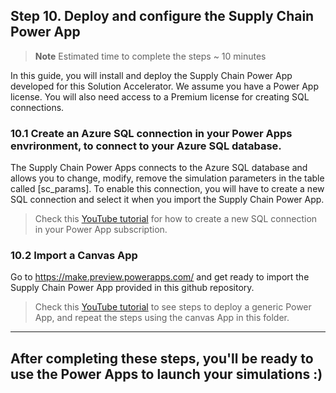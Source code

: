 ## Step 10. Deploy and configure the Supply Chain Power App

> **Note**
> Estimated time to complete the steps ~ 10 minutes

In this guide, you will install and deploy the Supply Chain Power App developed for this Solution Accelerator. We assume you have a Power App license. You will also need access to a Premium license for creating SQL connections.

### 10.1 Create an Azure SQL connection in your Power Apps envrironment, to connect to your Azure SQL database.    

The Supply Chain Power Apps connects to the Azure SQL database and allows you to change, modify, remove the simulation parameters in the table called [sc_params]. To enable this connection, you will have to create a new SQL connection and select it when you import the Supply Chain Power App. 

> Check this [YouTube tutorial](https://www.youtube.com/watch?v=AwxRcp1KIwA) for how to create a new SQL connection in your Power App subscription.

### 10.2 Import a Canvas App 

Go to https://make.preview.powerapps.com/ and get ready to import the Supply Chain Power App provided in this github repository. 

> Check this [YouTube tutorial](https://www.youtube.com/watch?v=QYZEmCedSr8) to see steps to deploy a generic Power App, and repeat the steps using the canvas App in this folder.

---

After completing these steps, you'll be ready to use the Power Apps to launch your simulations :)
---

